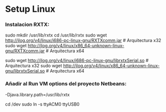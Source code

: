 # Setup Linux

### Instalacion RXTX:

  sudo mkdir /usr/lib/rxtx
  cd /usr/lib/rxtx
  sudo wget http://jlog.org/v4/linux/i686-pc-linux-gnu/RXTXcomm.jar  	   # Arquitectura x32
  sudo wget http://jlog.org/v4/linux/x86_64-unknown-linux-gnu/RXTXcomm.jar   # Arquitectura x64
  
  sudo wget http://jlog.org/v4/linux/i686-pc-linux-gnu/librxtxSerial.so         # Arquitectura x32
  sudo wget http://jlog.org/v4/linux/x86_64-unknown-linux-gnu/librxtxSerial.so  # Arquitectura x64

### Añadir al Run VM options del proyecto Netbeans:

  -Djava.library.path=/usr/lib/rxtx


  cd /dev
  sudo ln -s ttyACM0 ttyUSB0
